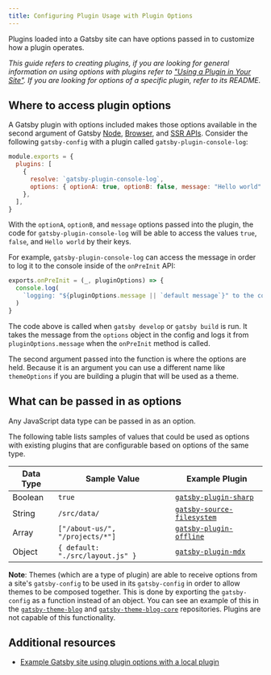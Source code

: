 ```yaml
---
title: Configuring Plugin Usage with Plugin Options
---
```


Plugins loaded into a Gatsby site can have options passed in to customize how a plugin operates.

_This guide refers to creating plugins, if you are looking for general information on using options with plugins refer to ["Using a Plugin in Your Site"](/docs/using-a-plugin-in-your-site/). If you are looking for options of a specific plugin, refer to its README._

## Where to access plugin options

A Gatsby plugin with options included makes those options available in the second argument of Gatsby [Node](/docs/node-apis/), [Browser](/docs/browser-apis/), and [SSR APIs](/docs/ssr-apis/). Consider the following `gatsby-config` with a plugin called `gatsby-plugin-console-log`:

```javascript:title=gatsby-config.js
module.exports = {
  plugins: [
    {
      resolve: `gatsby-plugin-console-log`,
      options: { optionA: true, optionB: false, message: "Hello world" },
    },
  ],
}
```

With the `optionA`, `optionB`, and `message` options passed into the plugin, the code for `gatsby-plugin-console-log` will be able to access the values `true`, `false`, and `Hello world` by their keys.

For example, `gatsby-plugin-console-log` can access the message in order to log it to the console inside of the `onPreInit` API:

```javascript:title=plugins/gatsby-plugin-console-log/gatsby-node.js
exports.onPreInit = (_, pluginOptions) => {
  console.log(
    `logging: "${pluginOptions.message || `default message`}" to the console` // highlight-line
  )
}
```

The code above is called when `gatsby develop` or `gatsby build` is run. It takes the message from the `options` object in the config and logs it from `pluginOptions.message` when the `onPreInit` method is called.

The second argument passed into the function is where the options are held. Because it is an argument you can use a different name like `themeOptions` if you are building a plugin that will be used as a theme.

## What can be passed in as options

Any JavaScript data type can be passed in as an option.

The following table lists samples of values that could be used as options with existing plugins that are configurable based on options of the same type.

| Data Type | Sample Value                     | Example Plugin                                                    |
| --------- | -------------------------------- | ----------------------------------------------------------------- |
| Boolean   | `true`                           | [`gatsby-plugin-sharp`](/packages/gatsby-plugin-sharp/)           |
| String    | `/src/data/`                     | [`gatsby-source-filesystem`](/packages/gatsby-source-filesystem/) |
| Array     | `["/about-us/", "/projects/*"]`  | [`gatsby-plugin-offline`](/packages/gatsby-plugin-offline/)       |
| Object    | `{ default: "./src/layout.js" }` | [`gatsby-plugin-mdx`](/packages/gatsby-plugin-mdx/)               |

**Note**: Themes (which are a type of plugin) are able to receive options from a site's `gatsby-config` to be used in its `gatsby-config` in order to allow themes to be composed together. This is done by exporting the `gatsby-config` as a function instead of an object. You can see an example of this in the [`gatsby-theme-blog`](https://github.com/gatsbyjs/gatsby/tree/master/packages/gatsby-theme-blog) and [`gatsby-theme-blog-core`](https://github.com/gatsbyjs/gatsby/tree/master/packages/gatsby-theme-blog-core) repositories. Plugins are not capable of this functionality.

## Additional resources

- [Example Gatsby site using plugin options with a local plugin](https://github.com/gatsbyjs/gatsby/tree/master/examples/using-plugin-options)
